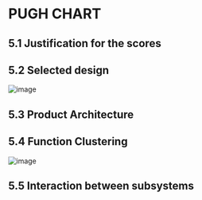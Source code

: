 # PUGH CHART

## 5.1 Justification for the scores

## 5.2 Selected design
![image](https://user-images.githubusercontent.com/104966068/171317763-6a7a8468-0200-4a0c-be62-058b0888d2c0.png)
## 5.3 Product Architecture
## 5.4 Function Clustering
![image](https://user-images.githubusercontent.com/104966068/171321802-215f2287-fef4-48cd-b9ec-c074d2bb05d3.png)


## 5.5 Interaction between subsystems
